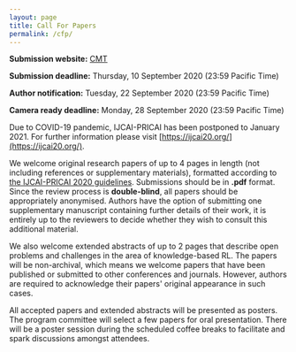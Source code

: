 ```yaml
---
layout: page
title: Call For Papers
permalink: /cfp/
---
```


**Submission website:** [CMT](https://cmt3.research.microsoft.com/KBRL2020)

**Submission deadline:** Thursday, 10 September 2020 (23:59 Pacific Time)

**Author notification:** Tuesday, 22 September 2020 (23:59 Pacific Time)

**Camera ready deadline:** Monday, 28 September 2020 (23:59 Pacific Time)

Due to COVID-19 pandemic, IJCAI-PRICAI has been postponed to January 2021. For further information please visit [https://ijcai20.org/](https://ijcai20.org/).


We welcome original research papers of up to 4 pages in length (not including references or supplementary materials), formatted according to [the IJCAI-PRICAI 2020 guidelines](https://www.ijcai.org/authors_kit). Submissions should be in **.pdf** format. Since the review process is **double-blind**, all papers should be appropriately anonymised.
Authors have the option of submitting one supplementary manuscript containing further details of their work, it is entirely up to the reviewers to decide whether they wish to consult this additional material.

We also welcome extended abstracts of up to 2 pages that describe open problems and challenges in the area of knowledge-based RL.
The papers will be non-archival, which means we welcome papers that have been published or submitted to other conferences and journals.
However, authors are required to acknowledge their papers' original appearance in such cases.

All accepted papers and extended abstracts will be presented as posters.
The program committee will select a few papers for oral presentation.
There will be a poster session during the scheduled coffee breaks to facilitate and spark discussions amongst attendees.
